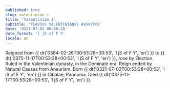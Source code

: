 ```yaml
---
published: true
slug: valentinian-i
title: 'Valentinian I'
subtitle: 'FLAVIVS VALENTINIANVS AVGVSTVS'
date: '0321-07-03 00:00:28'
date_format: 'l jS of F Y'
locale: en
---
```


Reigned from {{ dt('0364-02-26T00:53:28+00:53', 'l jS of F Y', 'en') }} to {{ dt('0375-11-17T00:53:28+00:53', 'l jS of F Y', 'en') }}, rose by Election. Ruled in the Valentinian dynasty, in the Dominate era. Reign ended by Natural Causes from Aneurism. Born {{ dt('0321-07-03T00:53:28+00:53', 'l jS of F Y', 'en') }} in Cibalae, Pannonia. Died {{ dt('0375-11-17T00:53:28+00:53', 'l jS of F Y', 'en') }}.
